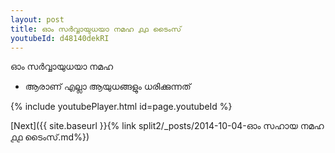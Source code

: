 ```yaml
---
layout: post
title: ഓം സർവ്വായുധയാ നമഹ ൧൧ ടൈംസ്
youtubeId: d48140dekRI
---
```

 
 
 ഓം സർവ്വായുധയാ നമഹ 
 
 -  ആരാണ് എല്ലാ ആയുധങ്ങളും ധരിക്കുന്നത് 
 
  
 
  
 
 
 
 
 
 


{% include youtubePlayer.html id=page.youtubeId %}
 
[Next]({{ site.baseurl }}{% link  split2/_posts/2014-10-04-ഓം സഹായ നമഹ ൧൧ ടൈംസ്.md%})
 
